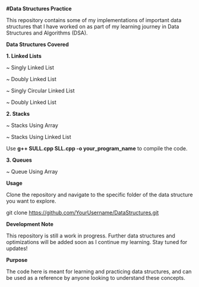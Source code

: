 **#Data Structures Practice**

This repository contains some of my implementations of important data structures that I have worked on as part of my learning journey in Data Structures and Algorithms (DSA).


**Data Structures Covered**

**1. Linked Lists**

~ Singly Linked List

~ Doubly Linked List

~ Singly Circular Linked List

~ Doubly Linked List

**2. Stacks**

~ Stacks Using Array

~ Stacks Using Linked List

Use **g++ SULL.cpp SLL.cpp -o your_program_name** to compile the code.


**3. Queues**

~ Queue Using Array

**Usage**

Clone the repository and navigate to the specific folder of the data structure you want to explore.

git clone https://github.com/YourUsername/DataStructures.git

**Development Note**

This repository is still a work in progress. Further data structures and optimizations will be added soon as I continue my learning. Stay tuned for updates!


**Purpose**

The code here is meant for learning and practicing data structures, and can be used as a reference by anyone looking to understand these concepts.
